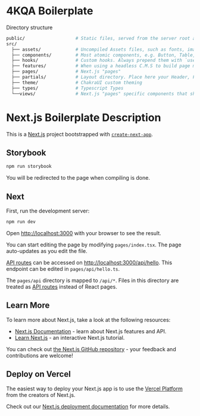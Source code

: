 # 4KQA Boilerplate

Directory structure

```sh
public/                   # Static files, served from the server root and should contain files that likely are not changed
src/
  ├── assets/             # Uncompiled Assets files, such as fonts, images, icons,..., inline contents
  ├── components/         # Most atomic components, e.g. Button, Table,... These components should only render data and not handle logic.
  ├── hooks/              # Custom hooks. Always prepend them with `use` to follow the rules of hooks.
  ├── features/           # When using a headless C.M.S to build page modules (Drag and Drop page builder), create these page modules inside here.
  ├── pages/              # Next.js "pages"
  ├── partials/           # Layout directory. Place here your Header, Footer, Layout components
  ├── theme/              # ChakraUI custom theming
  ├── types/              # Typescript Types
  └──views/               # Next.js "pages" specific components that should not receive a route path.
```

# Next.js Boilerplate Description

This is a [Next.js](https://nextjs.org/) project bootstrapped with [`create-next-app`](https://github.com/vercel/next.js/tree/canary/packages/create-next-app).

## Storybook

```bash
npm run storybook
```

You will be redirected to the page when compiling is done.

## Next

First, run the development server:

```bash
npm run dev
```

Open [http://localhost:3000](http://localhost:3000) with your browser to see the result.

You can start editing the page by modifying `pages/index.tsx`. The page auto-updates as you edit the file.

[API routes](https://nextjs.org/docs/api-routes/introduction) can be accessed on [http://localhost:3000/api/hello](http://localhost:3000/api/hello). This endpoint can be edited in `pages/api/hello.ts`.

The `pages/api` directory is mapped to `/api/*`. Files in this directory are treated as [API routes](https://nextjs.org/docs/api-routes/introduction) instead of React pages.

## Learn More

To learn more about Next.js, take a look at the following resources:

- [Next.js Documentation](https://nextjs.org/docs) - learn about Next.js features and API.
- [Learn Next.js](https://nextjs.org/learn) - an interactive Next.js tutorial.

You can check out [the Next.js GitHub repository](https://github.com/vercel/next.js/) - your feedback and contributions are welcome!

## Deploy on Vercel

The easiest way to deploy your Next.js app is to use the [Vercel Platform](https://vercel.com/new?utm_medium=default-template&filter=next.js&utm_source=create-next-app&utm_campaign=create-next-app-readme) from the creators of Next.js.

Check out our [Next.js deployment documentation](https://nextjs.org/docs/deployment) for more details.
